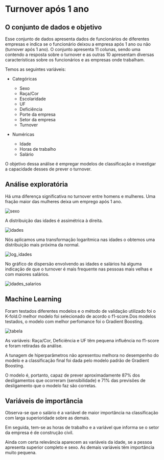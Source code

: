 # Turnover após 1 ano
## O conjunto de dados e objetivo

Esse conjunto de dados apresenta dados de funcionários de diferentes empresas e indica se o funcionário deixou a empresa após 1 ano ou não (turnover após 1 ano). O conjunto apresenta 11 colunas, sendo uma contendo a resposta sobre o turnover e as outras 10 apresentam diversas características sobre os funcionários e as empresas onde trabalham. 

Temos as seguintes variáveis:

* Categóricas
    * Sexo
    * Raça/Cor
    * Escolaridade
    * UF
    * Deficiência
    * Porte da empresa
    * Setor da empresa
    * Turnover

* Numéricas
    * Idade
    * Horas de trabalho
    * Salário
    
O objetivo dessa análise é empregar modelos de classificação e investigar a capacidade desses de prever o turnover.

## Análise exploratória

Há uma diferença significativa no turnover entre homens e mulheres. Uma fração maior das mulheres deixa um emprego após 1 ano.

![sexo](https://user-images.githubusercontent.com/88217999/163504807-29db0024-df7c-425d-a4f2-89ae07eeb4e5.png)

A distribuição das idades é assimétrica à direita.

![idades](https://user-images.githubusercontent.com/88217999/163505612-2489acac-3e8d-48b8-ba16-fbaf435551f1.png)

Nós aplicamos uma transformação logarítmica nas idades o obtemos uma distribuição mais próxima da normal.

![log_idades](https://user-images.githubusercontent.com/88217999/163505936-6730b7aa-8fcb-41a0-b14a-c78b97aeefeb.png)

No gráfico de dispersão envolvendo as idades e salários há alguma indicação de que o turnover é mais frequente nas pessoas mais velhas e com maiores salários.

![idades_salarios](https://user-images.githubusercontent.com/88217999/163892032-f7275cca-2df0-4f7e-ae3e-5bbe54e543ea.png)

## Machine Learning

Foram testados diferentes modelos e o método de validação utilizado foi o K-fold.O melhor modelo foi selecionado de acordo o f1-score.Dos modelos testados, o modelo com melhor perfomance foi o Gradient Boosting.

![tabela](https://user-images.githubusercontent.com/88217999/163892995-57a86b39-e8ce-4d8d-99e2-5a02a6c0da1c.png)

As variáveis: Raça/Cor, Deficiência e UF têm pequena influência no f1-score e foram retiradas da análise.

A tunagem de hiperparâmetros não apresentou melhora no desempenho do modelo e a classificação final foi dada pelo modelo padrão de Gradient Boosting.

O modelo é, portanto, capaz de prever aproximadamente 87% dos desligamentos que ocorreram (sensibilidade) e 71% das previsões de desligamento que o modelo faz são corretas.

## Variáveis de importância

Observa-se que o salário é a variável de maior importância na classificação com larga superioridade sobre as demais. 

Em seguida, tem-se as horas de trabalho e a variável que informa se o setor da empresa é de construção civil.

Ainda com certa relevância aparecem as variáveis da idade, se a pessoa apresenta superior completo e sexo. As demais variáveis têm importância muito pequena.

